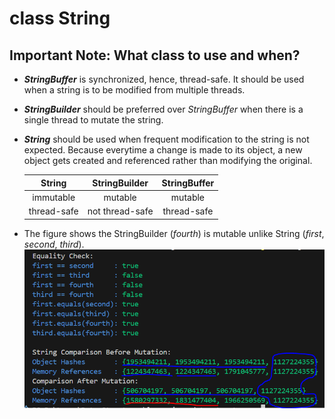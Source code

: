 # class String

## Important Note: What class to use and when?

* ***StringBuffer*** is synchronized, hence, thread-safe. It should be used when a string is to be modified from multiple threads.

* ***StringBuilder*** should be preferred over *StringBuffer* when there is a single thread to mutate the string.

* ***String*** should be used when frequent modification to the string is not expected. Because everytime a change is made to its object, a new object gets created and referenced rather than modifying the original.

    | String       | StringBuilder   | StringBuffer |
    | :----------: | :-------------: | :----------: |
    | immutable    | mutable         | mutable      |
    | thread-safe  | not thread-safe | thread-safe  |

* The figure shows the StringBuilder (*fourth*) is mutable unlike String (*first*, *second*, *third*).
![String and StringBuilder](./outputs/String%20and%20String%20Builder.PNG)
